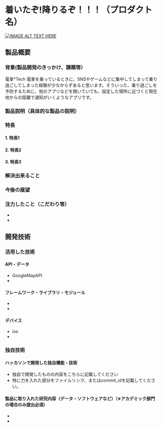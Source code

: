 # 着いたぞ!降りるぞ！！！（プロダクト名）

[![IMAGE ALT TEXT HERE](https://jphacks.com/wp-content/uploads/2023/07/JPHACKS2023_ogp.png)](https://www.youtube.com/watch?v=yYRQEdfGjEg)

## 製品概要
### 背景(製品開発のきっかけ、課題等）
電車*Tech
電車を乗っているときに、SNSやゲームなどに集中してしまって乗り過ごしてしまった経験が少なからずあると思います。そういった、乗り過ごしを予防するために、他のアプリなどを開いていても、設定した場所に近づくと現在地からの距離で通知がいくようなアプリです。
### 製品説明（具体的な製品の説明）
### 特長
#### 1. 特長1
#### 2. 特長2
#### 3. 特長3

### 解決出来ること
### 今後の展望

### 注力したこと（こだわり等）
* 
* 

## 開発技術
### 活用した技術
#### API・データ
* GoogleMapAPI
* 

#### フレームワーク・ライブラリ・モジュール
* 
* 

#### デバイス
* ios
* 

### 独自技術
#### ハッカソンで開発した独自機能・技術
* 独自で開発したものの内容をこちらに記載してください
* 特に力を入れた部分をファイルリンク、またはcommit_idを記載してください。

#### 製品に取り入れた研究内容（データ・ソフトウェアなど）（※アカデミック部門の場合のみ提出必須）
* 
* 
